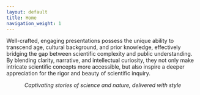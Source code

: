 ```yaml
---
layout: default
title: Home
navigation_weight: 1
---
```



Well-crafted, engaging presentations possess the unique ability to
transcend age, cultural background, and prior knowledge, effectively
bridging the gap between scientific complexity and public
understanding. By blending clarity, narrative, and intellectual
curiosity, they not only make intricate scientific concepts more
accessible, but also inspire a deeper appreciation for the rigor and
beauty of scientific inquiry.

<center>
<em>Captivating stories of science and nature, delivered with style </em>
</center>